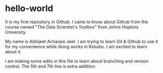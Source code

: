 # hello-world

It is my first repository in Github. I came to know about Github from the course named "The Data Scientist's Toolbox" from Johns Hopkins University.

My name is Abhijeet Acharjee Jeet. I am trying to learn Git & Github to use it for my convenience while doing works in Rstudio. I am excited to learn about it.

I am making some edits in this file to learn about branching and version control. The 5th and 7th line is extra addition.
